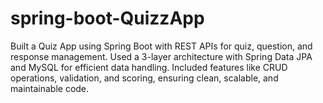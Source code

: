 # spring-boot-QuizzApp
Built a Quiz App using Spring Boot with REST APIs for quiz, question, and response management. Used a 3-layer architecture with Spring Data JPA and MySQL for efficient data handling. Included features like CRUD operations, validation, and scoring, ensuring clean, scalable, and maintainable code.
